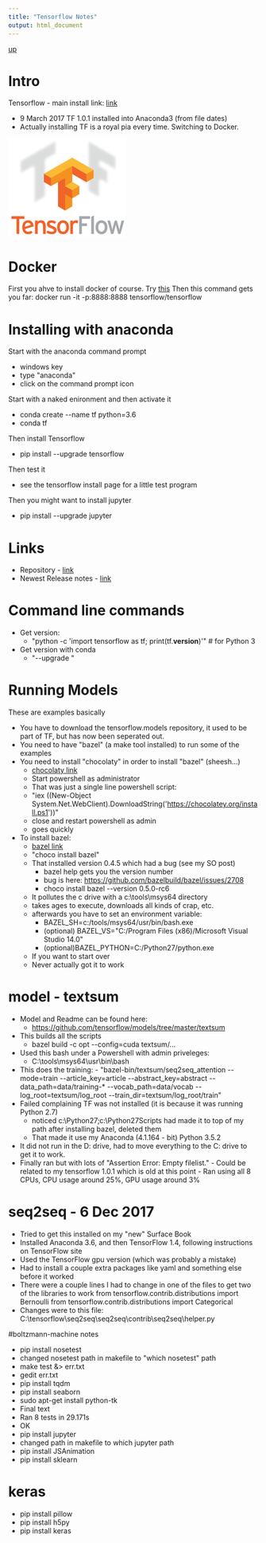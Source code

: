 ```yaml
---
title: "Tensorflow Notes"
output: html_document
---
```

[up](https://mikewise2718.github.io/markdowndocs/)

# Intro
Tensorflow - main install link: [link](https://www.tensorflow.org/install/)
 - 9 March 2017 TF 1.0.1 installed into Anaconda3 (from file dates)
 - Actually installing TF is a royal pia every time. Switching to Docker.


![TensorFlow logo](tflogo.png)

# Docker
First you ahve to install docker of course. Try [this](https://docs.docker.com/get-started/#container-diagram)
Then this command gets you far:
docker run -it -p:8888:8888 tensorflow/tensorflow


# Installing with anaconda
Start with the anaconda command prompt
  - windows key 
  - type "anaconda"
  - click on the command prompt icon

Start with a naked enironment and then activate it
 - conda create --name tf python=3.6
 - conda tf

Then install Tensorflow
  - pip install --upgrade tensorflow

Then test it
  - see the tensorflow install page for a little test program

Then you might want to install jupyter
 - pip install --upgrade jupyter


# Links
 - Repository - [link](https://github.com/tensorflow)
 - Newest Release notes - [link](https://github.com/tensorflow/tensorflow/blob/master/RELEASE.md)


# Command line commands
 - Get version:
   - "python -c 'import tensorflow as tf; print(tf.__version__)'"  # for Python 3
 - Get version with conda 
    - "--upgrade "


# Running Models 
These are examples basically
- You have to download the tensorflow.models repository, it used to be part of TF, but has now been seperated out.
- You need to have "bazel" (a make tool installed) to run some of the examples
- You need to install "chocolaty" in order to install "bazel" (sheesh...)
   - [chocolaty link](https://chocolatey.org/)
   - Start powershell as administrator
   - That was just a single line powershell script:
   - "iex ((New-Object System.Net.WebClient).DownloadString('https://chocolatey.org/install.ps1'))"
   - close and restart powershell as admin
   - goes quickly
- To install bazel:
   - [bazel link](https://bazel.build/versions/master/docs/install-windows.html)
   - "choco install bazel"
   - That installed version 0.4.5 which had a bug (see my SO post)
       - bazel help gets you the version number
       - bug is here: https://github.com/bazelbuild/bazel/issues/2708
       - choco install bazel --version 0.5.0-rc6
   - It pollutes the c drive with a c:\tools\msys64 directory
   - takes ages to execute, downloads all kinds of crap, etc.
   - afterwards you have to set an environment variable:
      - BAZEL_SH=c:/tools/msys64/usr/bin/bash.exe
      - (optional) BAZEL_VS="C:/Program Files (x86)/Microsoft Visual Studio 14.0"
      - (optional)BAZEL_PYTHON=C:/Python27/python.exe
    - If you want to start over 
    - Never actually got it to work

# model - textsum
   - Model and Readme can be found here:
       -  https://github.com/tensorflow/models/tree/master/textsum
   - This builds all the scripts
        - bazel build -c opt --config=cuda textsum/...
   - Used this bash under a Powershell with admin priveleges:
        - C:\tools\msys64\usr\bin\bash
   - This does the training: 
          - "bazel-bin/textsum/seq2seq_attention --mode=train --article_key=article --abstract_key=abstract --data_path=data/training-* --vocab_path=data/vocab  --log_root=textsum/log_root --train_dir=textsum/log_root/train"
   - Failed complaining TF was not installed (it is because it was running Python 2.7)
      - noticed c:\Python27;c:\Python27Scripts had made it to top of my path after installing bazel, deleted them
      - That made it use my Anaconda (4.1.164 - bit) Python 3.5.2
   - It did not run in the D: drive, had to move everything to the C: drive to get it to work.
   - Finally ran but with lots of "Assertion Error: Empty filelist."
          - Could be related to my tensorflow 1.0.1 which is old at this point
          - Ran using all 8 CPUs, CPU usage around 25%, GPU usage around 3%


# seq2seq - 6 Dec 2017
 - Tried to get this installed on my "new" Surface Book
 - Installed Anaconda 3.6, and then TensorFlow 1.4, following instructions on TensorFlow site
 - Used the TensorFlow gpu version (which was probably a mistake)
 - Had to install a couple extra packages like yaml and something else before it worked
 - There were a couple lines I had to change in one of the files to get two of the libraries to work
     from tensorflow.contrib.distributions import  Bernoulli
     from tensorflow.contrib.distributions import Categorical
 - Changes were to this file: C:\tensorflow\seq2seq\seq2seq\contrib\seq2seq\helper.py

 #boltzmann-machine notes

- pip install nosetest 
 - changed nosetest path in makefile to "which nosetest" path
 - make test &> err.txt
 - gedit err.txt
 - pip install tqdm
 - pip install seaborn
 - sudo apt-get install python-tk
 - Final text
 - Ran 8 tests in 29.171s
 - OK
 - pip install jupyter
 - changed path in makefile to which jupyter path
 - pip install JSAnimation
 - pip install sklearn

 # keras
 - pip install pillow
 - pip install h5py
 - pip install keras